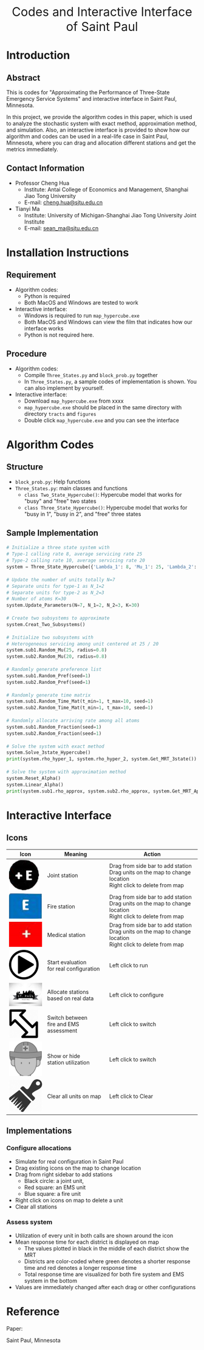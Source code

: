 <center><font size=6>Codes and Interactive Interface of Saint Paul</font></center>

# Introduction

## Abstract

This is codes for "Approximating the Performance of Three-State Emergency Service Systems" and interactive interface in Saint Paul, Minnesota. 

In this project, we provide the algorithm codes in this paper, which is used to analyze the stochastic system with exact method, approximation method, and simulation. Also, an interactive interface is provided to show how our algorithm and codes can be used in a real-life case in Saint Paul, Minnesota, where you can drag and allocation different stations and get the metrics immediately. 

## Contact Information

- Professor Cheng Hua
  - Institute: Antai College of Economics and Management, Shanghai Jiao Tong University
  - E-mail: cheng.hua@sjtu.edu.cn
- Tianyi Ma
  - Institute: University of Michigan-Shanghai Jiao Tong University Joint Institute
  - E-mail: sean_ma@sjtu.edu.cn




# Installation Instructions

## Requirement

- Algorithm codes: 
  - Python is required
  - Both MacOS and Windows are tested to work
- Interactive interface:
  - Windows is required to run `map_hypercube.exe`
  - Both MacOS and Windows can view the film that indicates how our interface works
  - Python is not required here.

## Procedure

- Algorithm codes: 
  - Compile `Three_States.py` and `block_prob.py` together
  - In `Three_States.py`, a sample codes of implementation is shown. You can also implement by yourself.
- Interactive interface:
  - Download `map_hypercube.exe` from xxxx
  - `map_hypercube.exe` should be placed in the same directory with directory `tracts` and `figures`
  - Double click `map_hypercube.exe` and you can see the interface
  



# Algorithm Codes

## Structure

- `block_prob.py`: Help functions
- `Three_States.py`: main classes and functions
  - `class Two_State_Hypercube()`: Hypercube model that works for "busy" and "free" two states
  - `class Three_State_Hypercube()`: Hypercube model that works for "busy in 1", "busy in 2", and "free" three states

## Sample Implementation

```python
# Initialize a three state system with
# Type-1 calling rate 8, average servicing rate 25
# Type-2 calling rate 10, average servicing rate 20
system = Three_State_Hypercube({'Lambda_1': 8, 'Mu_1': 25, 'Lambda_2': 10, 'Mu_2': 20})

# Update the number of units totally N=7
# Separate units for type-1 as N_1=2
# Separate units for type-2 as N_2=3
# Number of atoms K=30
system.Update_Parameters(N=7, N_1=2, N_2=3, K=30)

# Create two subsystems to approximate
system.Creat_Two_Subsystems()

# Initialize two subsystems with
# Heterogeneous servicing among unit centered at 25 / 20
system.sub1.Random_Mu(25, radius=0.8)
system.sub2.Random_Mu(20, radius=0.8)

# Randomly generate preference list
system.sub1.Random_Pref(seed=1)
system.sub2.Random_Pref(seed=1)

# Randomly generate time matrix
system.sub1.Random_Time_Mat(t_min=1, t_max=10, seed=1)
system.sub2.Random_Time_Mat(t_min=1, t_max=10, seed=1)

# Randomly allocate arriving rate among all atoms
system.sub1.Random_Fraction(seed=1)
system.sub2.Random_Fraction(seed=1)

# Solve the system with exact method
system.Solve_3state_Hypercube()
print(system.rho_hyper_1, system.rho_hyper_2, system.Get_MRT_3state())

# Solve the system with approximation method
system.Reset_Alpha()
system.Linear_Alpha()
print(system.sub1.rho_approx, system.sub2.rho_approx, system.Get_MRT_Approx_3state())
```



# Interactive Interface

## Icons

| Icon                                                         | Meaning                                    | Action                                                       |
| ------------------------------------------------------------ | ------------------------------------------ | ------------------------------------------------------------ |
| <img src="./figures/joint.png" alt="joint" style="zoom:110%;" /> | Joint station                              | Drag from side bar to add station <br>Drag units on the map to change location<br> Right click to delete from map |
| <img src="./figures/fire.png" alt="fire" style="zoom:120%;" /> | Fire station                               | Drag from side bar to add station <br>Drag units on the map to change location<br>Right click to delete from map |
| <img src="./figures/med.png" alt="med" style="zoom:120%;" /> | Medical station                            | Drag from side bar to add station<br>Drag units on the map to change location<br/>Right click to delete from map |
| <img src="./figures/start.png" alt="start" style="zoom:8%;" /> | Start evaluation<br>for real configuration | Left click to run                                            |
| <img src="./figures/stpaul.jpg" alt="stpaul" style="zoom:9%;" /> | Allocate stations<br>based on real data    | Left click to configure                                      |
| <img src="./figures/switch.png" alt="switch" style="zoom:15%;" /> | Switch between<br>fire and EMS assessment  | Left click to switch                                         |
| <img src="./figures/uti.png" alt="uti" style="zoom:90%;" />  | Show or hide<br>station utilization        | Left click to switch                                         |
| <img src="./figures/clear-icon.png" alt="clear-icon" style="zoom:20%;" /> | Clear all units on map                     | Left click to Clear                                          |

## Implementations

### Configure allocations

- Simulate for real configuration in Saint Paul
- Drag existing icons on the map to change location
- Drag from right sidebar to add stations
  - Black circle: a joint unit,
  - Red square: an EMS unit
  - Blue square: a fire unit
- Right click on icons on map to delete a unit
- Clear all stations

### Assess system

- Utilization of every unit in both calls are shown around the icon
- Mean response time for each district is displayed on map
  - The values plotted in black in the middle of each district show the MRT
  - Districts are color-coded where green denotes a shorter response time and red denotes a longer response time
  - Total response time are visualized for both fire system and EMS system in the bottom
- Values are immediately changed after each drag or other configurations



# Reference

Paper:

Saint Paul, Minnesota

